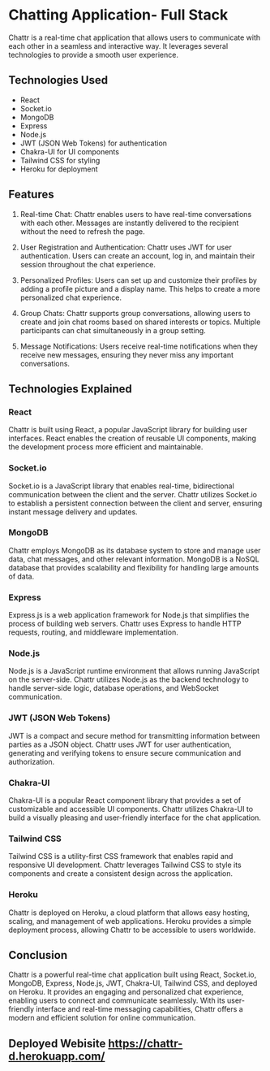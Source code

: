 # Chatting Application- Full Stack

Chattr is a real-time chat application that allows users to communicate with each other in a seamless and interactive way. It leverages several technologies to provide a smooth user experience.

## Technologies Used

- React
- Socket.io
- MongoDB
- Express
- Node.js
- JWT (JSON Web Tokens) for authentication
- Chakra-UI for UI components
- Tailwind CSS for styling
- Heroku for deployment

## Features

1. Real-time Chat: Chattr enables users to have real-time conversations with each other. Messages are instantly delivered to the recipient without the need to refresh the page.


2. User Registration and Authentication: Chattr uses JWT for user authentication. Users can create an account, log in, and maintain their session throughout the chat experience.


3. Personalized Profiles: Users can set up and customize their profiles by adding a profile picture and a display name. This helps to create a more personalized chat experience.


4. Group Chats: Chattr supports group conversations, allowing users to create and join chat rooms based on shared interests or topics. Multiple participants can chat simultaneously in a group setting.


5. Message Notifications: Users receive real-time notifications when they receive new messages, ensuring they never miss any important conversations.



## Technologies Explained

### React

Chattr is built using React, a popular JavaScript library for building user interfaces. React enables the creation of reusable UI components, making the development process more efficient and maintainable.

### Socket.io

Socket.io is a JavaScript library that enables real-time, bidirectional communication between the client and the server. Chattr utilizes Socket.io to establish a persistent connection between the client and server, ensuring instant message delivery and updates.

### MongoDB

Chattr employs MongoDB as its database system to store and manage user data, chat messages, and other relevant information. MongoDB is a NoSQL database that provides scalability and flexibility for handling large amounts of data.

### Express

Express.js is a web application framework for Node.js that simplifies the process of building web servers. Chattr uses Express to handle HTTP requests, routing, and middleware implementation.

### Node.js

Node.js is a JavaScript runtime environment that allows running JavaScript on the server-side. Chattr utilizes Node.js as the backend technology to handle server-side logic, database operations, and WebSocket communication.

### JWT (JSON Web Tokens)

JWT is a compact and secure method for transmitting information between parties as a JSON object. Chattr uses JWT for user authentication, generating and verifying tokens to ensure secure communication and authorization.

### Chakra-UI

Chakra-UI is a popular React component library that provides a set of customizable and accessible UI components. Chattr utilizes Chakra-UI to build a visually pleasing and user-friendly interface for the chat application.

### Tailwind CSS

Tailwind CSS is a utility-first CSS framework that enables rapid and responsive UI development. Chattr leverages Tailwind CSS to style its components and create a consistent design across the application.

### Heroku

Chattr is deployed on Heroku, a cloud platform that allows easy hosting, scaling, and management of web applications. Heroku provides a simple deployment process, allowing Chattr to be accessible to users worldwide.

## Conclusion

Chattr is a powerful real-time chat application built using React, Socket.io, MongoDB, Express, Node.js, JWT, Chakra-UI, Tailwind CSS, and deployed on Heroku. It provides an engaging and personalized chat experience, enabling users to connect and communicate seamlessly. With its user-friendly interface and real-time messaging capabilities, Chattr offers a modern and efficient solution for online communication.

## Deployed Webisite  https://chattr-d.herokuapp.com/


